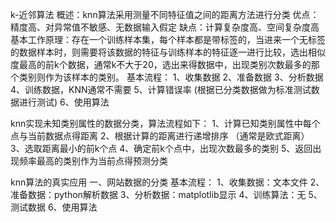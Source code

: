 k-近邻算法
概述：knn算法采用测量不同特征值之间的距离方法进行分类
优点：精度高、对异常值不敏感、无数据输入假定
缺点：计算复杂度高、空间复杂度高
基本工作原理：存在一个训练样本集，每个样本都是带标签的，当进来一个无标签的数据样本时，则需要将该数据的特征与训练样本的特征逐一进行比较，选出相似度最高的前k个数据，通常k不大于20，选出来得数据中，出现类别次数最多的那个类别则作为该样本的类别。
基本流程：
1、收集数据
2、准备数据
3、分析数据
4、训练数据，KNN通常不需要
5、计算错误率 (根据已分类数据做为标准测试数据进行测试)
6、使用算法

knn实现未知类别属性的数据分类，算法流程如下：
1、计算已知类别属性中每个点与当前数据点得距离
2、根据计算的距离进行递增排序   （通常是欧式距离）
3、选取距离最小的前k个点
4、确定前k个点中，出现次数最多的类别
5、返回出现频率最高的类别作为当前点得预测分类


knn算法的真实应用
一、网站数据的分类
基本流程：
1、收集数据：文本文件
2、准备数据：python解析数据
3、分析数据：matplotlib显示
4、训练算法：无
5、测试数据
6、使用算法

